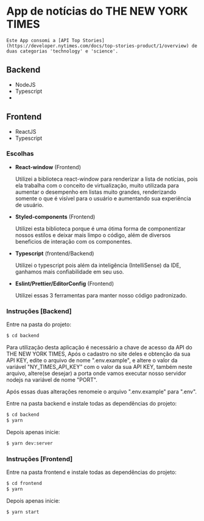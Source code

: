 # App de notícias do THE NEW YORK TIMES 

    Este App consomi a [API Top Stories](https://developer.nytimes.com/docs/top-stories-product/1/overview) de duas categorias 'technology' e 'science'.

## Backend
  - NodeJS
  - Typescript
  - 
## Frontend
  - ReactJS
  - Typescript


### Escolhas

- **React-window** (Frontend)

	Utilizei a biblioteca react-window para renderizar a lista de notícias, pois ela trabalha com o conceito de virtualização, muito utilizada para aumentar o desempenho em listas muito grandes, renderizando somente o que é visível para o usuário e aumentando sua experiência de usuário.


- **Styled-components**  (Frontend)

	Utilizei esta biblioteca porque é uma ótima forma de componentizar nossos estilos e deixar mais limpo o código, além de diversos beneficios de interação com os componentes.


- **Typescript** (frontend/Backend)

	Utilizei o typescript pois além da inteligência (IntelliSense) da IDE, ganhamos mais confiabilidade em seu uso.


- **Eslint/Prettier/EditorConfig** (Frontend)

	Utilizei essas 3 ferramentas para manter nosso código padronizado.


### Instruções [Backend]

Entre na pasta do projeto:
```sh
$ cd backend
```

Para utilização desta aplicação é necessário a chave de acesso da API do THE NEW YORK TIMES, 
Após o cadastro no site deles e obtenção da sua API KEY,
edite o arquivo de nome ".env.example", e altere o valor da variável "NY_TIMES_API_KEY" com o valor da sua API KEY, 
também neste arquivo, altere(se desejar) a porta onde vamos executar nosso servidor nodejs na variável de nome "PORT".

Após essas duas alterações renomeie o arquivo ".env.example" para ".env".

Entre na pasta backend e instale todas as dependências do projeto:
```sh
$ cd backend
$ yarn  
```
Depois apenas inicie:

```sh
$ yarn dev:server
```

### Instruções [Frontend]
Entre na pasta frontend e instale todas as dependências do projeto:
```sh
$ cd frontend
$ yarn  
```

Depois apenas inicie:

```sh
$ yarn start
```